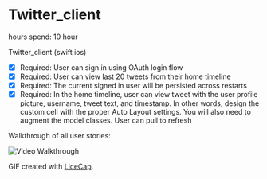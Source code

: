 Twitter_client
==============

hours spend: 10 hour


Twitter_client (swift ios)

 * [x] Required: User can sign in using OAuth login flow
 * [x] Required: User can view last 20 tweets from their home timeline
 * [x] Required: The current signed in user will be persisted across restarts
 * [x] Required: In the home timeline, user can view tweet with the user profile picture, username, tweet text, and timestamp. In other words, design the custom cell with the proper Auto Layout settings. You will also need to augment the model classes.
User can pull to refresh

Walkthrough of all user stories:

![Video Walkthrough](demo_3.gif)


GIF created with [LiceCap](http://www.cockos.com/licecap/).
